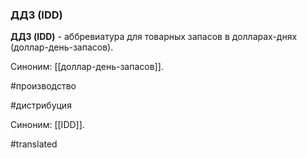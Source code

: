 ### ДДЗ (IDD)

**ДДЗ (IDD)** - аббревиатура для товарных запасов в долларах-днях (доллар-день-запасов).

Синоним: [[доллар-день-запасов]].

#производство

#дистрибуция

Синоним: [[IDD]].

#translated
